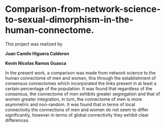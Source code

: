 # Comparison-from-network-science-to-sexual-dimorphism-in-the-human-connectome.
This project was realized by

**Juan Camilo Higuera Calderon**

**Kevin Nicolas Ramos Guasca**

In the present work, a comparison was made from network science to the human connectome of men and women, this through the establishment of consensus connectomes which incorporated the links present in at least a certain percentage of the population. It was found that regardless of the consensus, the connectome of men exhibits greater segregation and that of women greater integration, in turn, the connectome of men is more asymmetric and non-random. It was found that in terms of local connectivity the connections of men and women do not seem to differ significantly, however in terms of global connectivity they exhibit clear differences.
